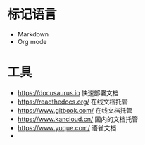 # 标记语言
- Markdown
- Org mode

# 工具
- https://docusaurus.io 快速部署文档
- https://readthedocs.org/ 在线文档托管
- https://www.gitbook.com/ 在线文档托管
- https://www.kancloud.cn/ 国内的文档托管
- https://www.yuque.com/ 语雀文档
- 
